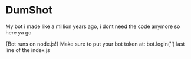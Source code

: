 # DumShot
My bot i made like a million years ago, i dont need the code anymore so here ya go


{Bot runs on node.js!}
Make sure to put your bot token at: bot.login('') last line of the index.js
